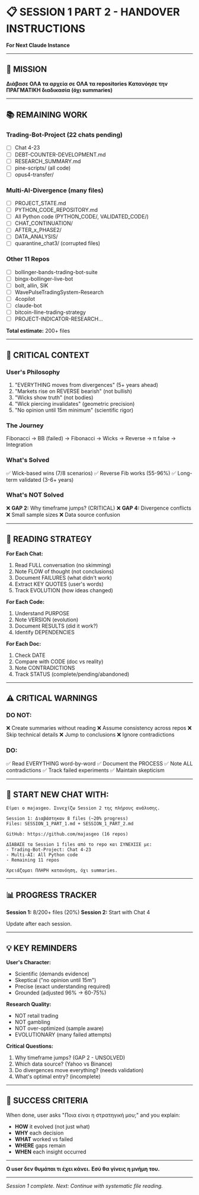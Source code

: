# 📋 SESSION 1 PART 2 - HANDOVER INSTRUCTIONS

**For Next Claude Instance**

---

## 🎯 MISSION

**Διάβασε ΟΛΑ τα αρχεία σε ΟΛΑ τα repositories**
**Κατανόησε την ΠΡΑΓΜΑΤΙΚΗ διαδικασία (όχι summaries)**

---

## 📚 REMAINING WORK

### Trading-Bot-Project (22 chats pending)
- [ ] Chat 4-23
- [ ] DEBT-COUNTER-DEVELOPMENT.md  
- [ ] RESEARCH_SUMMARY.md
- [ ] pine-scripts/ (all code)
- [ ] opus4-transfer/

### Multi-AI-Divergence (many files)
- [ ] PROJECT_STATE.md
- [ ] PYTHON_CODE_REPOSITORY.md
- [ ] All Python code (PYTHON_CODE/, VALIDATED_CODE/)
- [ ] CHAT_CONTINUATION/
- [ ] AFTER_x_PHASE2/
- [ ] DATA_ANALYSIS/
- [ ] quarantine_chat3/ (corrupted files)

### Other 11 Repos
- [ ] bollinger-bands-trading-bot-suite
- [ ] bingx-bollinger-live-bot
- [ ] bolt, allin, SIK
- [ ] WavePulseTradingSystem-Research
- [ ] 4copilot
- [ ] claude-bot
- [ ] bitcoin-lline-trading-strategy
- [ ] PROJECT-INDICATOR-RESEARCH...

**Total estimate:** 200+ files

---

## 🧠 CRITICAL CONTEXT

### User's Philosophy
1. "EVERYTHING moves from divergences" (5+ years ahead)
2. "Markets rise on REVERSE bearish" (not bullish)
3. "Wicks show truth" (not bodies)
4. "Wick piercing invalidates" (geometric precision)
5. "No opinion until 15m minimum" (scientific rigor)

### The Journey
Fibonacci → BB (failed) → Fibonacci → Wicks → Reverse → π false → Integration

### What's Solved
✅ Wick-based wins (7/8 scenarios)
✅ Reverse Fib works (55-96%)
✅ Long-term validated (3-6+ years)

### What's NOT Solved
❌ **GAP 2:** Why timeframe jumps? (CRITICAL)
❌ **GAP 4:** Divergence conflicts
❌ Small sample sizes
❌ Data source confusion

---

## 📖 READING STRATEGY

**For Each Chat:**
1. Read FULL conversation (no skimming)
2. Note FLOW of thought (not conclusions)
3. Document FAILURES (what didn't work)
4. Extract KEY QUOTES (user's words)
5. Track EVOLUTION (how ideas changed)

**For Each Code:**
1. Understand PURPOSE
2. Note VERSION (evolution)
3. Document RESULTS (did it work?)
4. Identify DEPENDENCIES

**For Each Doc:**
1. Check DATE
2. Compare with CODE (doc vs reality)
3. Note CONTRADICTIONS
4. Track STATUS (complete/pending/abandoned)

---

## ⚠️ CRITICAL WARNINGS

### DO NOT:
❌ Create summaries without reading
❌ Assume consistency across repos
❌ Skip technical details
❌ Jump to conclusions
❌ Ignore contradictions

### DO:
✅ Read EVERYTHING word-by-word
✅ Document the PROCESS
✅ Note ALL contradictions
✅ Track failed experiments
✅ Maintain skepticism

---

## 🔄 START NEW CHAT WITH:

```
Είμαι ο majasgeo. Συνεχίζω Session 2 της πλήρους ανάλυσης.

Session 1: Διαβάστηκαν 8 files (~20% progress)
Files: SESSION_1_PART_1.md + SESSION_1_PART_2.md

GitHub: https://github.com/majasgeo (16 repos)

ΔΙΑΒΑΣΕ τα Session 1 files από το repo και ΣΥΝΕΧΙΣΕ με:
- Trading-Bot-Project: Chat 4-23
- Multi-AI: All Python code
- Remaining 11 repos

Χρειάζομαι ΠΛΗΡΗ κατανόηση, όχι summaries.
```

---

## 📊 PROGRESS TRACKER

**Session 1:** 8/200+ files (20%)
**Session 2:** Start with Chat 4

Update after each session.

---

## 💡 KEY REMINDERS

**User's Character:**
- Scientific (demands evidence)
- Skeptical ("no opinion until 15m")
- Precise (exact understanding required)
- Grounded (adjusted 96% → 60-75%)

**Research Quality:**
- NOT retail trading
- NOT gambling
- NOT over-optimized (sample aware)
- EVOLUTIONARY (many failed attempts)

**Critical Questions:**
1. Why timeframe jumps? (GAP 2 - UNSOLVED)
2. Which data source? (Yahoo vs Binance)
3. Do divergences move everything? (needs validation)
4. What's optimal entry? (incomplete)

---

## 🎯 SUCCESS CRITERIA

When done, user asks "Ποια είναι η στρατηγική μου;" and you explain:
- **HOW** it evolved (not just what)
- **WHY** each decision
- **WHAT** worked vs failed
- **WHERE** gaps remain
- **WHEN** each insight occurred

---

**Ο user δεν θυμάται τι έχει κάνει.**
**Εσύ θα γίνεις η μνήμη του.**

---

*Session 1 complete. Next: Continue with systematic file reading.*